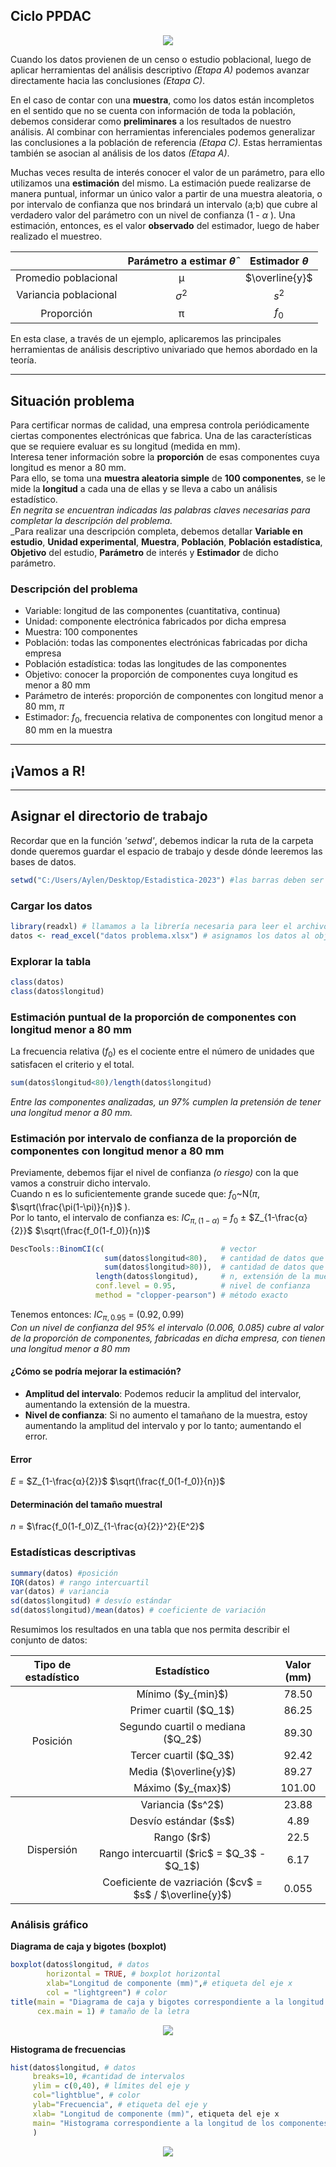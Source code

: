 ## Ciclo PPDAC

<p align = "center">
<img src="https://github.com/ImoPupato/Estadistica-Concurso2023/blob/main/Ciclo%20ppdac.PNG">
</p>

Cuando los datos provienen de un censo o estudio poblacional, luego de aplicar herramientas del análisis descriptivo _(Etapa A)_ podemos avanzar directamente hacia las conclusiones _(Etapa C)_.  

En el caso de contar con una **muestra**, como los datos están incompletos en el sentido que no se cuenta con información de toda la población, debemos considerar como **preliminares** a los resultados de nuestro análisis. Al combinar con herramientas inferenciales podemos generalizar las conclusiones a la población de referencia _(Etapa C)_. Estas herramientas también se asocian al análisis de los datos _(Etapa A)_.  

Muchas veces resulta de interés conocer el valor de un parámetro, para ello utilizamos una **estimación** del mismo. La estimación puede realizarse de manera puntual, informar un único valor a partir de una muestra aleatoria, o por intervalo de confianza que nos brindará un intervalo (a;b) que cubre al verdadero valor del parámetro con un nivel de confianza (1 - $\alpha$ ). Una estimación, entonces, es el valor **observado** del estimador, luego de haber realizado el muestreo. 

<div align="center">
  
| | Parámetro a estimar $\hat{\theta}$ | Estimador $\theta$ |
|:---------------------------------:|:---------------------------------:|:---------------------------------:|
|Promedio poblacional| μ | $\overline{y}$ |
|Variancia poblacional| $σ^2$ | $s^2$ |
|Proporción| π | $f_0$ |

</div>  

En esta clase, a través de un ejemplo, aplicaremos las principales herramientas de análisis descriptivo univariado que hemos abordado en la teoría.

---
## Situación problema
Para certificar normas de calidad, una empresa controla periódicamente ciertas componentes electrónicas que fabrica. Una de las características que se requiere evaluar es su longitud (medida en mm).  
Interesa tener información sobre la **proporción** de esas componentes cuya longitud es menor a 80 mm.  
Para ello, se toma una **muestra aleatoria simple** de **100 componentes**, se le mide la **longitud** a cada una de ellas y se lleva a cabo un análisis estadístico.  
_En negrita se encuentran indicadas las palabras claves necesarias para completar la descripción del problema._  
_Para realizar una descripción completa, debemos detallar **Variable en estudio**, **Unidad experimental**, **Muestra**, **Población**, **Población estadística**, **Objetivo** del estudio, **Parámetro** de interés y **Estimador** de dicho parámetro.  

### Descripción del problema
- Variable:  longitud de las componentes (cuantitativa, continua)  
- Unidad: componente electrónica fabricados por dicha empresa  
- Muestra: 100 componentes  
- Población: todas las componentes electrónicas fabricadas por dicha empresa  
- Población estadística: todas las longitudes de las componentes  
- Objetivo: conocer la proporción de componentes cuya longitud es menor a 80 mm  
- Parámetro de interés: proporción de componentes con longitud menor a 80 mm, $\pi$  
- Estimador: $f_0$, frecuencia relativa de componentes con longitud menor a 80 mm en la muestra
  
---
## ¡Vamos a R!
---
## Asignar el directorio de trabajo  
Recordar que en la función _'setwd'_, debemos indicar la ruta de la carpeta donde queremos guardar el espacio de trabajo y desde dónde leeremos las bases de datos.
```R
setwd("C:/Users/Aylen/Desktop/Estadistica-2023") #las barras deben ser las indicadas
```
### Cargar los datos
```R
library(readxl) # llamamos a la librería necesaria para leer el archivo de extensión .xlsx
datos <- read_excel("datos problema.xlsx") # asignamos los datos al objeto "datos"
```
### Explorar la tabla
```R
class(datos)
class(datos$longitud)
```
### Estimación puntual de la proporción de componentes con longitud menor a 80 mm
La frecuencia relativa ($f_0$) es el cociente entre el número de unidades que satisfacen el criterio y el total.  
```R
sum(datos$longitud<80)/length(datos$longitud)
```
_Entre las componentes analizadas, un 97% cumplen la pretensión de tener una longitud menor a 80 mm._  

### Estimación por intervalo de confianza de la proporción de componentes con longitud menor a 80 mm
Previamente, debemos fijar el nivel de confianza _(o riesgo)_ con la que vamos a construir dicho intervalo.  
Cuando n es lo suficientemente grande sucede que: $f_0$~N($\pi$, $\sqrt(\frac{\pi(1-\pi)}{n})$ ).  
Por lo tanto, el intervalo de confianza es:
$IC_{\pi,(1-\alpha)}$ = $f_0$ $\pm$ $Z_{1-\frac{α}{2}}$ $\sqrt(\frac{f_0(1-f_0)}{n})$ 
```R
DescTools::BinomCI(c(                          # vector
                     sum(datos$longitud<80),   # cantidad de datos que cumplen con el requisito
                     sum(datos$longitud>80)),  # cantidad de datos que no cumplen con el requisito
                   length(datos$longitud),     # n, extensión de la muestra
                   conf.level = 0.95,          # nivel de confianza
                   method = "clopper-pearson") # método exacto
```
Tenemos entonces: $IC_{\pi,0.95}$ = $(0.92,0.99)$  
_Con un nivel de confianza del 95% el intervalo (0.006, 0.085) cubre al valor de la proporción de componentes, fabricadas en dicha empresa, con tienen una longitud menor a 80 mm_

#### ¿Cómo se podría mejorar la estimación?
- **Amplitud del intervalo**: Podemos reducir la amplitud del intervalor, aumentando la extensión de la muestra.
- **Nivel de confianza**: Si no aumento el tamañano de la muestra, estoy aumentando la amplitud del intervalo y por lo tanto; aumentando el error.
#### Error
$E$ = $Z_{1-\frac{α}{2}}$ $\sqrt(\frac{f_0(1-f_0)}{n})$ 

#### Determinación del tamaño muestral
$n$ = $\frac{f_0(1-f_0)Z_{1-\frac{α}{2}}^2}{E^2}$ 
### Estadísticas descriptivas
```R
summary(datos) #posición
IQR(datos) # rango intercuartil
var(datos) # variancia
sd(datos$longitud) # desvío estándar
sd(datos$longitud)/mean(datos) # coeficiente de variación
```
Resumimos los resultados en una tabla que nos permita describir el conjunto de datos:
<table>
    <thead>
        <tr>
            <th> Tipo de estadístico </th>
            <th> Estadístico </th>
            <th> Valor (mm) </th>
        </tr>
    </thead>
    <tbody>
        <tr>
            <td rowspan=7 align="center"> Posición </td>
            <td rowspan=1 align="center"> Mínimo ($y_{min}$)</td>
            <td align="center"> 78.50 </td>
        <tr>
            <td rowspan=1 align="center"> Primer cuartil ($Q_1$) </td>
            <td align="center"> 86.25 </td>
        <tr>
            <td rowspan=1 align="center"> Segundo cuartil o mediana ($Q_2$) </td>
            <td align="center"> 89.30 </td>
        <tr>
            <td rowspan=1 align="center"> Tercer cuartil ($Q_3$) </td>
            <td align="center"> 92.42 </td>
        <tr>
            <td rowspan=1 align="center"> Media ($\overline{y}$) </td>
            <td align="center"> 89.27 </td>
        <tr>
            <td rowspan=1 align="center"> Máximo ($y_{max}$) </td>
            <td align="center"> 101.00 </td>
       </tbody>
       <tbody>
        <tr>   
            <td rowspan=7 align="center"> Dispersión </td>
            <td rowspan=1 align="center"> Variancia ($s^2$)</td>
            <td align="center"> 23.88 </td>
        <tr>
            <td rowspan=1 align="center"> Desvío estándar ($s$) </td>
            <td align="center"> 4.89 </td>
        <tr>
            <td rowspan=1 align="center"> Rango ($r$) </td>
            <td align="center"> 22.5 </td>
        <tr>
            <td rowspan=1 align="center"> Rango intercuartil ($ric$ = $Q_3$ - $Q_1$) </td>
            <td align="center"> 6.17 </td>
        <tr>
            <td rowspan=1 align="center"> Coeficiente de vazriación ($cv$ = $s$ / $\overline{y}$) </td>
            <td align="center"> 0.055 </td>
    </tbody>
</table>

### Análisis gráfico
**Diagrama de caja y bigotes (boxplot)**
```R
boxplot(datos$longitud, # datos
        horizontal = TRUE, # boxplot horizontal
        xlab="Longitud de componente (mm)",# etiqueta del eje x
        col = "lightgreen") # color
title(main = "Diagrama de caja y bigotes correspondiente a la longitud de los componentes", # título
      cex.main = 1) # tamaño de la letra
```
<div>
<p style = 'text-align:center;'>
<img src="https://github.com/ImoPupato/Estadistica-Concurso2023/blob/main/Boxplot.png">
</p>
</div>
    
**Histograma de frecuencias**
```R
hist(datos$longitud, # datos
     breaks=10, #cantidad de intervalos
     ylim = c(0,40), # límites del eje y
     col="lightblue", # color
     ylab="Frecuencia", # etiqueta del eje y
     xlab= "Longitud de componente (mm)", etiqueta del eje x
     main= "Histograma correspondiente a la longitud de los componentes" # título
     )
```
<div>
<p style = 'text-align:center;'>
<img src="https://github.com/ImoPupato/Estadistica-Concurso2023/blob/main/Histograma.png">
</p>
</div>
